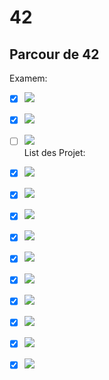 # 42
## Parcour de 42
Examem:<br />
- [x] ![](https://img.shields.io/static/v1?label=Exam02&message=100&color=success&style=?style=for-the-badge&logo=appveyor)<br />
- [x] ![](https://img.shields.io/static/v1?label=Exam03&message=100&color=success&style=?style=for-the-badge&logo=appveyor)<br />
- [ ] ![](https://img.shields.io/static/v1?label=Exam04&message=0&color=success&style=?style=for-the-badge&logo=appveyor)<br />
List des Projet:<br />
- [x] ![](https://img.shields.io/static/v1?label=Libft&message=115&color=success&style=?style=for-the-badge&logo=appveyor)<br />
- [x] ![](https://img.shields.io/static/v1?label=Get_next_line&message=112&color=success&style=?style=for-the-badge&logo=appveyor)<br />
- [x] ![](https://img.shields.io/static/v1?label=Ft_printf&message=100&color=success&style=?style=for-the-badge&logo=appveyor)<br />
- [x] ![](https://img.shields.io/static/v1?label=Push_swap&message=85&color=success&style=?style=for-the-badge&logo=appveyor)<br />
- [X] ![](https://img.shields.io/static/v1?label=Pipex&message=116&color=success&style=?style=for-the-badge&logo=appveyor)<br />
- [X] ![](https://img.shields.io/static/v1?label=Fdf&message=118&color=success&style=?style=for-the-badge&logo=appveyor)<br />
- [X] ![](https://img.shields.io/static/v1?label=Philosophers&message=100&color=success&style=?style=for-the-badge&logo=appveyor)<br />
- [X] ![](https://img.shields.io/static/v1?label=Minishell&message=125&color=success&style=?style=for-the-badge&logo=appveyor)<br />
- [X] ![](https://img.shields.io/static/v1?label=Cub3D&message=120&color=success&style=?style=for-the-badge&logo=appveyor)<br />
- [X] ![](https://img.shields.io/static/v1?label=CPP&message=100&color=success&style=?style=for-the-badge&logo=appveyor)<br />


